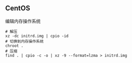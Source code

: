 ## CentOS 

编辑内存操作系统

```
# 解压
xz -dc initrd.img | cpio -id
# 切换到内存操作系统
chroot .
# 压缩
find . | cpio -c -o | xz -9 --format=lzma > initrd.img
```
